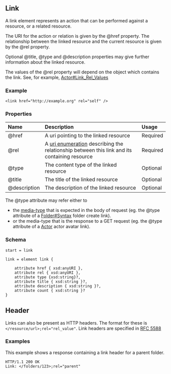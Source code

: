 ## Link ##

A link element represents an action that can be performed against a resource, or a related resource.

The URI for the action or relation is given by the @href property.
The relationship between the linked resource and the current resource is given by the @rel property.

Optional @title, @type and @description properties may give further information about the linked resource.

The values of the @rel property will depend on the object which contains the link. See, for example, [Actor#Link\_Rel\_Values](Actor#Link_Rel_Values)

### Example ###
```
<link href="http://example.org" rel="self" />
```
### Properties ###

| Name | Description | Usage |
|:-----|:------------|:------|
| @href | A uri pointing to the linked resource | Required |
| @rel | A [uri enumeration](BasicConcepts#Uri-Enumerations) describing the relationship between this link and its containing resource | Required |
| @type | The content type of the linked resource | Optional |
| @title | The title of the linked resource | Optional |
| @description | The description of the linked resource | Optional |

The @type attribute may refer either to
  * the [media-type](MediaType) that is expected in the body of request (eg. the @type attribute of a [Folder#Syntax](Folder#Syntax) folder create link).
  * or the media-type that is the response to a GET request (eg. the @type attribute of a [Actor](Actor) actor avatar link).

### Schema ###

```
start = link

link = element link { 

	attribute href { xsd:anyURI },
	attribute rel { xsd:anyURI },
	attribute type {xsd:string}?,
	attribute title { xsd:string }?,
	attribute description { xsd:string }?,
	attribute count { xsd:string }?
}
```

## Header ##

Links can also be present as HTTP headers.  The format for these is `</resource/url>;rel="rel_value"`.  Link headers are specified in [RFC 5588](http://tools.ietf.org/html/rfc5988)

### Examples ###

This example shows a response containing a link header for a parent folder.

```
HTTP/1.1 200 OK
Link: </folders/123>;rel="parent"
```
